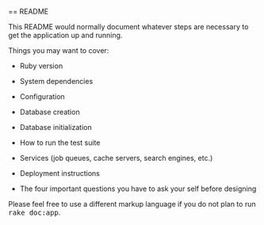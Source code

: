 == README

This README would normally document whatever steps are necessary to get the
application up and running.

Things you may want to cover:

* Ruby version

* System dependencies

* Configuration

* Database creation

* Database initialization

* How to run the test suite

* Services (job queues, cache servers, search engines, etc.)

* Deployment instructions

* The four important questions you have to ask your self before designing



Please feel free to use a different markup language if you do not plan to run
<tt>rake doc:app</tt>.
